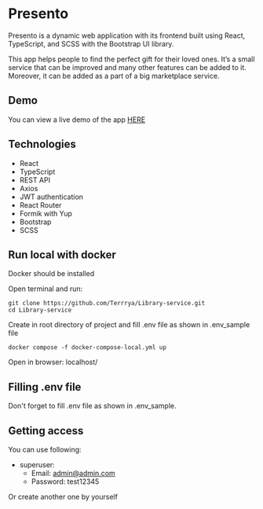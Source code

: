 # Presento

Presento is a dynamic web application with its frontend built using React, TypeScript, and SCSS with the Bootstrap UI library.

This app helps people to find the perfect gift for their loved ones. It’s a small service that can be improved and many other features can be added to it. Moreover, it can be added as a part of a big marketplace service. 

## Demo

You can view a live demo of the app [HERE](http://mate-presento.in.net/)

## Technologies
 - React
 - TypeScript
 - REST API
 - Axios
 - JWT authentication
 - React Router
 - Formik with Yup
 - Bootstrap
 - SCSS

## Run local with docker

Docker should be installed

Open terminal and run:
  ```
  git clone https://github.com/Terrrya/Library-service.git
  cd Library-service
  ```

Create in root directory of project and fill .env file as shown in .env_sample file

  ```
  docker compose -f docker-compose-local.yml up
  ```
Open in browser: localhost/

## Filling .env file

Don't forget to fill .env file as shown in .env_sample.

## Getting access

You can use following:
- superuser:
  - Email: admin@admin.com
  - Password: test12345

Or create another one by yourself
